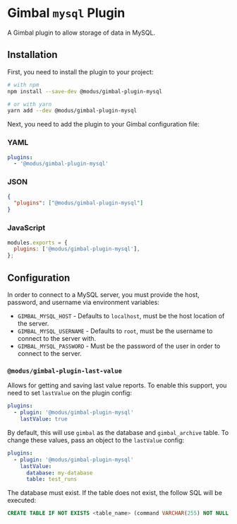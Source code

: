 # Gimbal `mysql` Plugin

A Gimbal plugin to allow storage of data in MySQL.

## Installation

First, you need to install the plugin to your project:

```sh
# with npm
npm install --save-dev @modus/gimbal-plugin-mysql

# or with yarn
yarn add --dev @modus/gimbal-plugin-mysql
```

Next, you need to add the plugin to your Gimbal configuration file:

### YAML

```yaml
plugins:
  - '@modus/gimbal-plugin-mysql'
```

### JSON

```json
{
  "plugins": ["@modus/gimbal-plugin-mysql"]
}
```

### JavaScript

```javascript
modules.exports = {
  plugins: ['@modus/gimbal-plugin-mysql'],
};
```

## Configuration

In order to connect to a MySQL server, you must provide the host, password, and username via environment variables:

- `GIMBAL_MYSQL_HOST` - Defaults to `localhost`, must be the host location of the server.
- `GIMBAL_MYSQL_USERNAME` - Defaults to `root`, must be the username to connect to the server with.
- `GIMBAL_MYSQL_PASSWORD` - Must be the password of the user in order to connect to the server.

### `@modus/gimbal-plugin-last-value`

Allows for getting and saving last value reports. To enable this support, you need to set `lastValue` on the plugin config:

```yaml
plugins:
  - plugin: '@modus/gimbal-plugin-mysql'
    lastValue: true
```

By default, this will use `gimbal` as the database and `gimbal_archive` table. To change these values, pass an object to the `lastValue` config:

```yaml
plugins:
  - plugin: '@modus/gimbal-plugin-mysql'
    lastValue:
      database: my-database
      table: test_runs
```

The database must exist. If the table does not exist, the follow SQL will be executed:

```sql
CREATE TABLE IF NOT EXISTS <table_name> (command VARCHAR(255) NOT NULL, date DATETIME NOT NULL, report LONGTEXT NOT NULL) ENGINE=INNODB;
```
